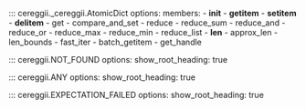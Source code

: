 ::: cereggii._cereggii.AtomicDict
    options:
        members:
            - __init__
            - __getitem__
            - __setitem__
            - __delitem__
            - get
            - compare_and_set
            - reduce
            - reduce_sum
            - reduce_and
            - reduce_or
            - reduce_max
            - reduce_min
            - reduce_list
            - __len__
            - approx_len
            - len_bounds
            - fast_iter
            - batch_getitem 
            - get_handle

::: cereggii.NOT_FOUND
    options:
        show_root_heading: true

::: cereggii.ANY
    options:
        show_root_heading: true

::: cereggii.EXPECTATION_FAILED
    options:
        show_root_heading: true
